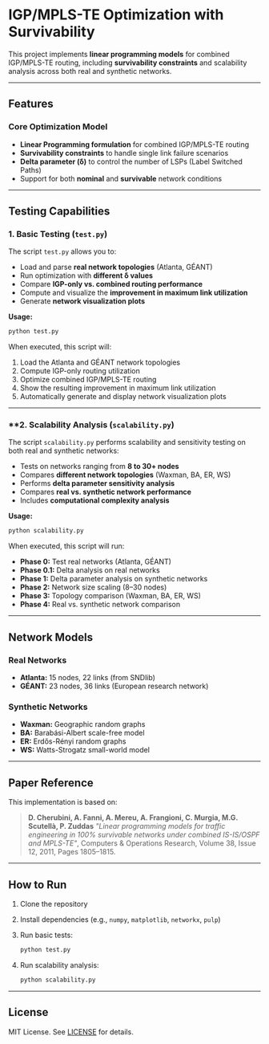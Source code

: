 # IGP/MPLS-TE Optimization with Survivability

This project implements **linear programming models** for combined IGP/MPLS-TE routing, including **survivability constraints** and scalability analysis across both real and synthetic networks.

---

## **Features**

### **Core Optimization Model**

* **Linear Programming formulation** for combined IGP/MPLS-TE routing
* **Survivability constraints** to handle single link failure scenarios
* **Delta parameter (δ)** to control the number of LSPs (Label Switched Paths)
* Support for both **nominal** and **survivable** network conditions

---

## **Testing Capabilities**

### 1. Basic Testing (`test.py`)

The script `test.py` allows you to:

* Load and parse **real network topologies** (Atlanta, GÉANT)
* Run optimization with **different δ values**
* Compare **IGP-only vs. combined routing performance**
* Compute and visualize the **improvement in maximum link utilization**
* Generate **network visualization plots**

**Usage:**

```bash
python test.py
```

When executed, this script will:

1. Load the Atlanta and GÉANT network topologies
2. Compute IGP-only routing utilization
3. Optimize combined IGP/MPLS-TE routing
4. Show the resulting improvement in maximum link utilization
5. Automatically generate and display network visualization plots

---

### \*\*2. Scalability Analysis (`scalability.py`)

The script `scalability.py` performs scalability and sensitivity testing on both real and synthetic networks:

* Tests on networks ranging from **8 to 30+ nodes**
* Compares **different network topologies** (Waxman, BA, ER, WS)
* Performs **delta parameter sensitivity analysis**
* Compares **real vs. synthetic network performance**
* Includes **computational complexity analysis**

**Usage:**

```bash
python scalability.py
```

When executed, this script will run:

* **Phase 0:** Test real networks (Atlanta, GÉANT)
* **Phase 0.1:** Delta analysis on real networks
* **Phase 1:** Delta parameter analysis on synthetic networks
* **Phase 2:** Network size scaling (8–30 nodes)
* **Phase 3:** Topology comparison (Waxman, BA, ER, WS)
* **Phase 4:** Real vs. synthetic network comparison

---

## **Network Models**

### **Real Networks**

* **Atlanta:** 15 nodes, 22 links (from SNDlib)
* **GÉANT:** 23 nodes, 36 links (European research network)

### **Synthetic Networks**

* **Waxman:** Geographic random graphs
* **BA:** Barabási-Albert scale-free model
* **ER:** Erdős-Rényi random graphs
* **WS:** Watts-Strogatz small-world model

---

## **Paper Reference**

This implementation is based on:

> **D. Cherubini, A. Fanni, A. Mereu, A. Frangioni, C. Murgia, M.G. Scutellà, P. Zuddas**
> *"Linear programming models for traffic engineering in 100% survivable networks under combined IS-IS/OSPF and MPLS-TE"*,
> Computers & Operations Research, Volume 38, Issue 12, 2011, Pages 1805–1815.

---

## **How to Run**

1. Clone the repository
2. Install dependencies (e.g., `numpy`, `matplotlib`, `networkx`, `pulp`)
3. Run basic tests:

   ```bash
   python test.py
   ```
4. Run scalability analysis:

   ```bash
   python scalability.py
   ```

---

## **License**

MIT License. See [LICENSE](LICENSE) for details.
